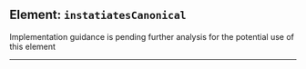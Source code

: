 ## Element: `instatiatesCanonical` <span class="mro-circle unknown" title="Unknown"></span>

Implementation guidance is pending further analysis for the potential use of this element

---
